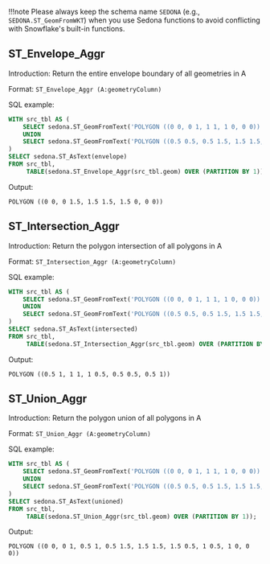 <!--
 Licensed to the Apache Software Foundation (ASF) under one
 or more contributor license agreements.  See the NOTICE file
 distributed with this work for additional information
 regarding copyright ownership.  The ASF licenses this file
 to you under the Apache License, Version 2.0 (the
 "License"); you may not use this file except in compliance
 with the License.  You may obtain a copy of the License at

   http://www.apache.org/licenses/LICENSE-2.0

 Unless required by applicable law or agreed to in writing,
 software distributed under the License is distributed on an
 "AS IS" BASIS, WITHOUT WARRANTIES OR CONDITIONS OF ANY
 KIND, either express or implied.  See the License for the
 specific language governing permissions and limitations
 under the License.
 -->

!!!note
Please always keep the schema name `SEDONA` (e.g., `SEDONA.ST_GeomFromWKT`) when you use Sedona functions to avoid conflicting with Snowflake's built-in functions.

## ST_Envelope_Aggr

Introduction: Return the entire envelope boundary of all geometries in A

Format: `ST_Envelope_Aggr (A:geometryColumn)`

SQL example:

```sql
WITH src_tbl AS (
    SELECT sedona.ST_GeomFromText('POLYGON ((0 0, 0 1, 1 1, 1 0, 0 0))') AS geom
    UNION
    SELECT sedona.ST_GeomFromText('POLYGON ((0.5 0.5, 0.5 1.5, 1.5 1.5, 1.5 0.5, 0.5 0.5))') AS geom
)
SELECT sedona.ST_AsText(envelope)
FROM src_tbl,
     TABLE(sedona.ST_Envelope_Aggr(src_tbl.geom) OVER (PARTITION BY 1));
```

Output:

```
POLYGON ((0 0, 0 1.5, 1.5 1.5, 1.5 0, 0 0))
```

## ST_Intersection_Aggr

Introduction: Return the polygon intersection of all polygons in A

Format: `ST_Intersection_Aggr (A:geometryColumn)`

SQL example:

```sql
WITH src_tbl AS (
    SELECT sedona.ST_GeomFromText('POLYGON ((0 0, 0 1, 1 1, 1 0, 0 0))') AS geom
    UNION
    SELECT sedona.ST_GeomFromText('POLYGON ((0.5 0.5, 0.5 1.5, 1.5 1.5, 1.5 0.5, 0.5 0.5))') AS geom
)
SELECT sedona.ST_AsText(intersected)
FROM src_tbl,
     TABLE(sedona.ST_Intersection_Aggr(src_tbl.geom) OVER (PARTITION BY 1));
```

Output:

```
POLYGON ((0.5 1, 1 1, 1 0.5, 0.5 0.5, 0.5 1))
```

## ST_Union_Aggr

Introduction: Return the polygon union of all polygons in A

Format: `ST_Union_Aggr (A:geometryColumn)`

SQL example:

```sql
WITH src_tbl AS (
    SELECT sedona.ST_GeomFromText('POLYGON ((0 0, 0 1, 1 1, 1 0, 0 0))') AS geom
    UNION
    SELECT sedona.ST_GeomFromText('POLYGON ((0.5 0.5, 0.5 1.5, 1.5 1.5, 1.5 0.5, 0.5 0.5))') AS geom
)
SELECT sedona.ST_AsText(unioned)
FROM src_tbl,
     TABLE(sedona.ST_Union_Aggr(src_tbl.geom) OVER (PARTITION BY 1));
```

Output:

```
POLYGON ((0 0, 0 1, 0.5 1, 0.5 1.5, 1.5 1.5, 1.5 0.5, 1 0.5, 1 0, 0 0))
```
